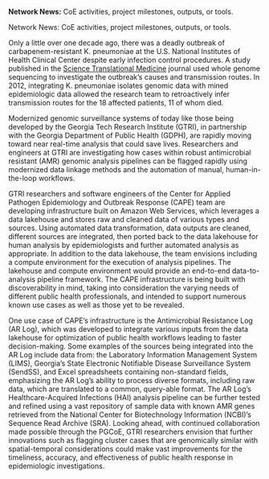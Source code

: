 **Network News:** CoE activities, project milestones, outputs, or tools.

Network News: CoE activities, project milestones, outputs, or tools.

Only a little over one decade ago, there was a deadly outbreak of 
carbapenem-resistant K. pneumoniae at the U.S. National Institutes of Health 
Clinical Center despite early infection control procedures. A study published in 
the [Science Translational Medicine](https://www.ncbi.nlm.nih.gov/pmc/articles/PMC3521604/) 
journal used whole genome sequencing to 
investigate the outbreak’s causes and transmission routes. In 2012, 
integrating K. pneumoniae isolates genomic data with mined epidemiologic data 
allowed the research team to retroactively infer transmission routes for the 18 
affected patients, 11 of whom died.

Modernized genomic surveillance systems of today like those being developed by 
the Georgia Tech Research Institute (GTRI), in partnership with the Georgia 
Department of Public Health (GDPH), are rapidly moving toward near real-time 
analysis that could save lives. Researchers and engineers at GTRI are 
investigating how cases within robust antimicrobial resistant (AMR) genomic 
analysis pipelines can be flagged rapidly using modernized data linkage methods 
and the automation of manual, human-in-the-loop workflows.

GTRI researchers and software engineers of the Center for Applied Pathogen 
Epidemiology and Outbreak Response (CAPE) team are developing infrastructure 
built on Amazon Web Services, which leverages a data lakehouse and stores raw 
and cleaned data of various types and sources. Using automated data 
transformation, data outputs are cleaned, different sources are integrated, 
then ported back to the data lakehouse for human analysis by epidemiologists and 
further automated analysis as appropriate. In addition to the data lakehouse, 
the team envisions including a compute environment for the execution of analysis 
pipelines. The lakehouse and compute environment would provide an end-to-end 
data-to-analysis pipeline framework. The CAPE infrastructure is being built with 
discoverability in mind, taking into consideration the varying needs of 
different public health professionals, and intended to support numerous known 
use cases as well as those yet to be revealed.

One use case of CAPE’s infrastructure is the Antimicrobial Resistance Log (AR 
Log), which was developed to integrate various inputs from the data lakehouse 
for optimization of public health workflows leading to faster decision-making. 
Some examples of the sources being integrated into the AR Log include data 
from: the Laboratory Information Management System (LIMS), Georgia’s State 
Electronic Notifiable Disease Surveillance System (SendSS), and Excel 
spreadsheets containing non-standard fields, emphasizing the AR Log’s ability to 
process diverse formats, including raw data, which are translated to a common, 
query-able format. The AR Log’s Healthcare-Acquired Infections (HAI) analysis 
pipeline can be further tested and refined using a vast repository of sample 
data with known AMR genes retrieved from the National Center for Biotechnology 
Information (NCBI)’s Sequence Read Archive (SRA). Looking ahead, with continued 
collaboration made possible through the PGCoE, GTRI researchers envision that 
further innovations such as flagging cluster cases that are genomically similar 
with spatial-temporal considerations could make vast improvements for the 
timeliness, accuracy, and effectiveness of public health response in 
epidemiologic investigations.
